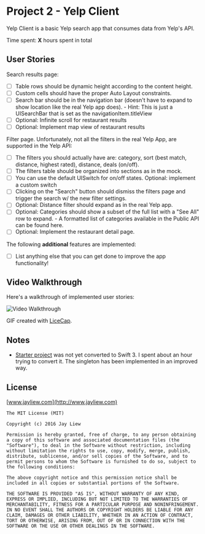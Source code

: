 # Project 2 - Yelp Client

Yelp Client is a basic Yelp search app that consumes data from Yelp's API.

Time spent: **X** hours spent in total

## User Stories

Search results page:

- [ ] Table rows should be dynamic height according to the content height.
- [ ] Custom cells should have the proper Auto Layout constraints.
- [ ] Search bar should be in the navigation bar (doesn't have to expand to show location like the real Yelp app does).
      - Hint: This is just a UISearchBar that is set as the navigationItem.titleView
- [ ] Optional: Infinite scroll for restaurant results
- [ ] Optional: Implement map view of restaurant results

Filter page. Unfortunately, not all the filters in the real Yelp App, are supported in the Yelp API:

- [ ] The filters you should actually have are: category, sort (best match, distance, highest rated), distance, deals (on/off).
- [ ] The filters table should be organized into sections as in the mock.
- [ ] You can use the default UISwitch for on/off states. Optional: implement a custom switch
- [ ] Clicking on the "Search" button should dismiss the filters page and trigger the search w/ the new filter settings.
- [ ] Optional: Distance filter should expand as in the real Yelp app.
- [ ] Optional: Categories should show a subset of the full list with a "See All" row to expand.
      - A formatted list of categories available in the Public API can be found here.
- [ ] Optional: Implement the restaurant detail page.

The following **additional** features are implemented:

- [ ] List anything else that you can get done to improve the app functionality!

## Video Walkthrough

Here's a walkthrough of implemented user stories:

<img src='http://i.imgur.com/link/to/your/gif/file.gif' title='Video Walkthrough' width='' alt='Video Walkthrough' />

GIF created with [LiceCap](http://www.cockos.com/licecap/).

## Notes

- [Starter project](https://github.com/jayliew/ios_yelp_swift) was not yet converted to Swift 3. I spent about an hour trying to convert it. The singleton has been implemented in an improved way.

## License

[www.jayliew.com](http://www.jayliew.com)

    The MIT License (MIT)

    Copyright (c) 2016 Jay Liew

    Permission is hereby granted, free of charge, to any person obtaining a copy of this software and associated documentation files (the "Software"), to deal in the Software without restriction, including without limitation the rights to use, copy, modify, merge, publish, distribute, sublicense, and/or sell copies of the Software, and to permit persons to whom the Software is furnished to do so, subject to the following conditions:

    The above copyright notice and this permission notice shall be included in all copies or substantial portions of the Software.

    THE SOFTWARE IS PROVIDED "AS IS", WITHOUT WARRANTY OF ANY KIND, EXPRESS OR IMPLIED, INCLUDING BUT NOT LIMITED TO THE WARRANTIES OF MERCHANTABILITY, FITNESS FOR A PARTICULAR PURPOSE AND NONINFRINGEMENT. IN NO EVENT SHALL THE AUTHORS OR COPYRIGHT HOLDERS BE LIABLE FOR ANY CLAIM, DAMAGES OR OTHER LIABILITY, WHETHER IN AN ACTION OF CONTRACT, TORT OR OTHERWISE, ARISING FROM, OUT OF OR IN CONNECTION WITH THE SOFTWARE OR THE USE OR OTHER DEALINGS IN THE SOFTWARE.
